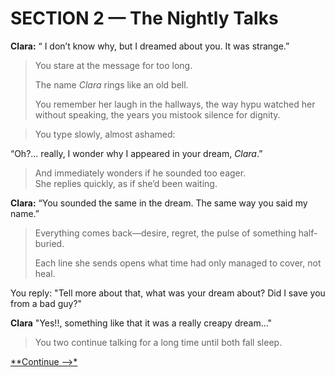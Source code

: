 # SECTION 2 — The Nightly Talks



 **Clara:** “ I don’t know why, but I dreamed about you. It was strange.”

> You stare at the message for too long.  
> 
> The name *Clara* rings like an old bell.  
> 
> You remember her laugh in the hallways, the way hypu watched her without speaking, the years you mistook silence for dignity.

>You type slowly, almost ashamed:

“Oh?... really, I wonder why I appeared in your dream, *Clara*.”

>And immediately wonders if he sounded too eager.  
She replies quickly, as if she’d been waiting.

 **Clara:** “You sounded the same in the dream. The same way you said my name.”

> Everything comes back—desire, regret, the pulse of something half-buried.  
> 
> Each line she sends opens what time had only managed to cover, not heal.

You reply: "Tell more about that, what was your dream about? Did I save you from a bad guy?"

**Clara** "Yes!!, something like that it was a really creapy dream..."

>You two continue talking for  a long time until both fall sleep.

[**Continue -->*](/Final%20Proyect/section3_confession.md)
